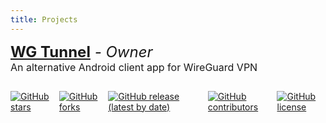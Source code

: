 ```yaml
---
title: Projects
---
```

<font size="5"> **[WG Tunnel](https://github.com/zaneschepke/wgtunnel)** *- Owner* </font> \
<font size="3"> An alternative Android client app for WireGuard VPN </font>

<div style="display: flex; gap: 10px;">

[![GitHub stars](https://img.shields.io/github/stars/zaneschepke/wgtunnel)](https://github.com/zaneschepke/wgtunnel/stargazers)

[![GitHub forks](https://img.shields.io/github/forks/zaneschepke/wgtunnel)](https://github.com/zaneschepke/wgtunnel/network/members)

[![GitHub release (latest by date)](https://img.shields.io/github/release/zaneschepke/wgtunnel)](https://github.com/zaneschepke/wgtunnel/releases/latest)

[![GitHub contributors](https://img.shields.io/github/contributors/zaneschepke/wgtunnel)](https://github.com/zaneschepke/wgtunnel/graphs/contributors)

[![GitHub license](https://img.shields.io/github/license/zaneschepke/wgtunnel)](https://github.com/zaneschepke/wgtunnel?tab=MIT-1-ov-file#readme)